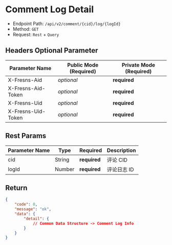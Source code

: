 # Comment Log Detail

- Endpoint Path: `/api/v2/comment/{cid}/log/{logId}`
- Method: `GET`
- Request: `Rest` + `Query`

## Headers Optional Parameter

| Parameter Name | Public Mode (Required) | Private Mode (Required) |
| --- | --- | --- |
| X-Fresns-Aid | *optional* | **required** |
| X-Fresns-Aid-Token | *optional* | **required** |
| X-Fresns-Uid | *optional* | **required** |
| X-Fresns-Uid-Token | *optional* | **required** |

## Rest Params

| Parameter Name | Type | Required | Description |
| --- | --- | --- | --- |
| cid | String | **required** | 评论 CID |
| logId | Number | **required** | 评论日志 ID |

## Return

```json
{
    "code": 0,
    "message": "ok",
    "data": {
        "detail": {
            // Common Data Structure -> Comment Log Info
        }
    }
}
```

